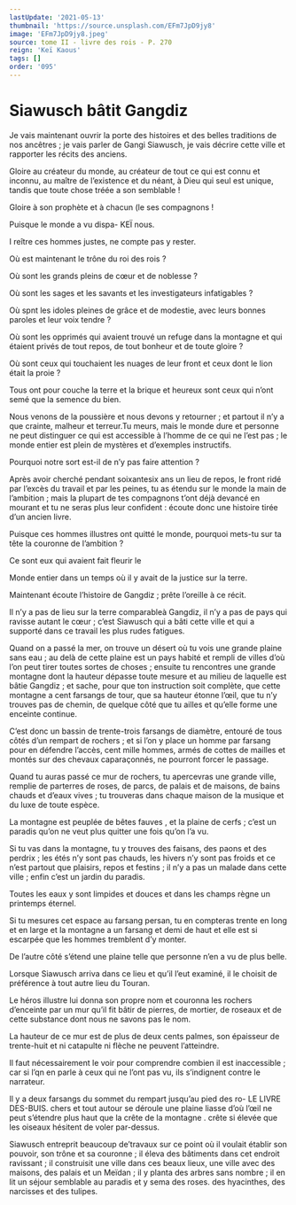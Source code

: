 ```yaml
---
lastUpdate: '2021-05-13'
thumbnail: 'https://source.unsplash.com/EFm7JpD9jy8'
image: 'EFm7JpD9jy8.jpeg'
source: tome II - livre des rois - P. 270
reign: 'Keï Kaous'
tags: []
order: '095'
---
```


# Siawusch bâtit Gangdiz

Je vais maintenant ouvrir la porte des histoires et des belles traditions de nos ancêtres ; je vais parler de Gangi Siawusch, je vais décrire cette ville et rapporter les récits des anciens.

Gloire au créateur du monde, au créateur de tout ce qui est connu et inconnu, au maître de l’existence et du néant, à Dieu qui seul est unique, tandis que toute chose tréée a son semblable !

Gloire à son prophète et à chacun
(le ses compagnons !

Puisque le monde a vu dispa-
KEÏ nous.

I reître ces hommes justes, ne compte pas y rester.

Où est maintenant le trône du roi des rois ?

Où sont les grands pleins de cœur et de noblesse ?

Où sont les sages et les savants et les investigateurs infatigables ?

Où spnt les idoles pleines de grâce et de modestie, avec leurs bonnes paroles et leur voix tendre ?

Où sont les opprimés qui avaient trouvé un refuge dans la montagne et qui étaient privés de tout repos, de tout bonheur et de toute gloire ?

Où sont ceux qui touchaient les nuages de leur front et ceux dont le lion était la proie ?

Tous ont pour couche la terre et la brique et heureux sont ceux qui n’ont semé que la semence du bien.

Nous venons de la poussière et nous devons y retourner ; et partout il n’y a que crainte, malheur et terreur.Tu meurs, mais le monde dure et personne ne peut distinguer ce qui est accessible à l’homme de ce qui ne l’est pas ; le monde entier est plein de mystères et d’exemples instructifs.

Pourquoi notre sort est-il de n’y pas faire attention ?

Après avoir cherché pendant soixantesix ans un lieu de repos, le front ridé par l’excès du travail et par les peines, tu as étendu sur le monde la main de l’ambition ; mais la plupart de tes compagnons t’ont déjà devancé en mourant et tu ne seras plus leur confident : écoute donc une histoire tirée d’un ancien livre.

Puisque ces hommes illustres ont quitté le monde, pourquoi mets-tu sur ta tête la couronne de l’ambition ?

Ce sont eux qui avaient fait fleurir le

Monde entier dans un temps où il y avait de la justice sur la terre.

Maintenant écoute l’histoire de Gangdiz ; prête l’oreille à ce récit.

Il n’y a pas de lieu sur la terre comparableà Gangdiz, il n’y a pas de pays qui ravisse autant le cœur ; c’est Siawusch qui a bâti cette ville et qui a supporté dans ce travail les plus rudes fatigues.

Quand on a passé la mer, on trouve un désert où tu vois une grande plaine sans eau ; au delà de cette plaine est un pays habité et rempli de villes d’où l’on peut tirer toutes sortes de choses ; ensuite tu rencontres une grande montagne dont la hauteur dépasse toute mesure et au milieu de laquelle est bâtie Gangdiz ; et sache, pour que ton instruction soit complète, que cette montagne a cent farsangs de tour, que sa hauteur étonne l’œil, que tu n’y trouves pas de chemin, de quelque côté que tu ailles et qu’elle forme une enceinte continue.

C’est donc un bassin de trente-trois farsangs de diamètre, entouré de tous côtés d’un rempart de rochers ; et si l’on y place un homme par farsang pour en défendre l’accès, cent mille hommes, armés de cottes de mailles et montés sur des chevaux caparaçonnés, ne pourront forcer le passage.

Quand tu auras passé ce mur de rochers, tu apercevras une grande ville, remplie de parterres de roses, de parcs, de palais et de maisons, de bains chauds et d’eaux vives ; tu trouveras dans chaque maison de la musique et du luxe de toute espèce.

La montagne est peuplée de bêtes fauves , et la plaine de cerfs ; c’est un paradis qu’on ne veut plus quitter une fois qu’on l’a vu.

Si tu vas dans la montagne, tu y trouves des faisans, des paons et des perdrix ; les étés n’y sont pas chauds, les hivers n’y sont pas froids et ce n’est partout que plaisirs, repos et festins ; il n’y a pas un malade dans cette ville ; enfin c’est un jardin du paradis.

Toutes les eaux y sont limpides et douces et dans les champs règne un printemps éternel.

Si tu mesures cet espace au farsang persan, tu en compteras trente en long et en large et la montagne a un farsang et demi de haut et elle est si escarpée que les hommes tremblent d’y monter.

De l’autre côté s’étend une plaine telle que personne n’en a vu de plus belle.

Lorsque Siawusch arriva dans ce lieu et qu’il l’eut examiné, il le choisit de préférence à tout autre lieu du Touran.

Le héros illustre lui donna son propre nom et couronna les rochers d’enceinte par un mur qu’il fit bâtir de pierres, de mortier, de roseaux et de cette substance dont nous ne savons pas le nom.

La hauteur de ce mur est de plus de deux cents palmes, son épaisseur de trente-huit et ni catapulte ni flèche ne peuvent l’atteindre.

Il faut nécessairement le voir pour comprendre combien il est inaccessible ; car si l’qn en parle à ceux qui ne l’ont pas vu, ils s’indignent contre le narrateur.

Il y a deux farsangs du sommet du rempart jusqu’au pied des ro- LE LIVRE DES-BUIS. chers et tout autour se déroule une plaine liasse d’où l’œil ne peut s’étendre plus haut que la crête de la montagne . crête si élevée que les oiseaux hésitent de voler par-dessus.

Siawusch entreprit beaucoup de’travaux sur ce point où il voulait établir son pouvoir, son trône et sa couronne ; il éleva des bâtiments dans cet endroit ravissant ; il construisit une ville dans ces beaux lieux, une ville avec des maisons, des palais et un Meïdan ; il y planta des arbres sans nombre ; il en lit un séjour semblable au paradis et y sema des roses. des hyacinthes, des narcisses et des tulipes.
